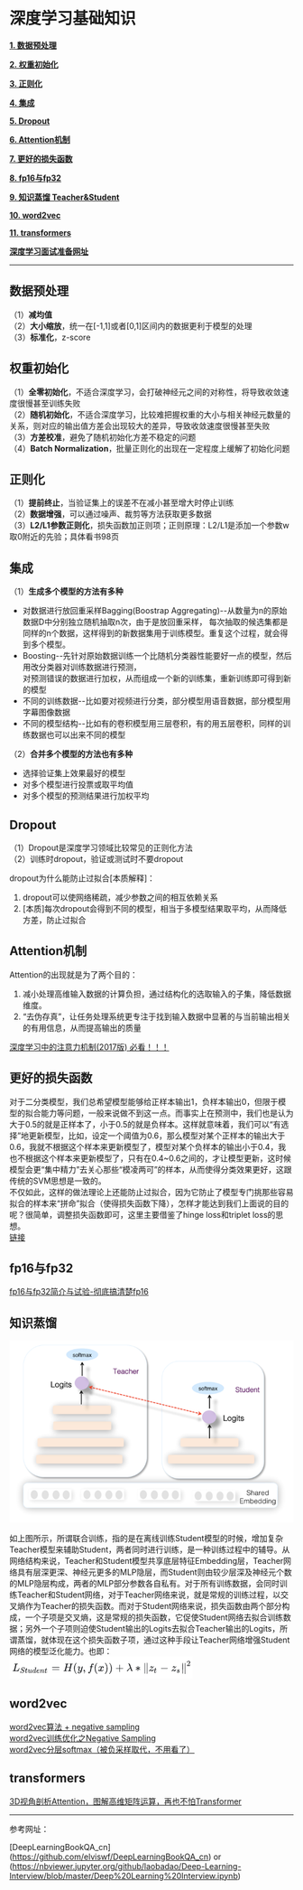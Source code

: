 # 深度学习基础知识

[**1. 数据预处理**](#数据预处理)

[**2. 权重初始化**](#权重初始化)

[**3. 正则化**](#正则化)

[**4. 集成**](#集成)

[**5. Dropout**](#dropout)

[**6. Attention机制**](#attention机制)

[**7. 更好的损失函数**](#更好的损失函数)

[**8. fp16与fp32**](#fp16与fp32)

[**9. 知识蒸馏 Teacher&Student**](#知识蒸馏)

[**10. word2vec**](#word2vec)

[**11. transformers**](#transformers)

[**深度学习面试准备网址**](#深度学习面试准备网址)


---

## 数据预处理

（1）**减均值**<br>
（2）**大小缩放**，统一在\[-1,1]或者\[0,1]区间内的数据更利于模型的处理<br>
（3）**标准化**，z-score

## 权重初始化

（1）**全零初始化**，不适合深度学习，会打破神经元之间的对称性，将导致收敛速度很慢甚至训练失败<br>
（2）**随机初始化**，不适合深度学习，比较难把握权重的大小与相关神经元数量的关系，则对应的输出值方差会出现较大的差异，导致收敛速度很慢甚至失败<br>
（3）**方差校准**，避免了随机初始化方差不稳定的问题<br>
（4）**Batch Normalization**，批量正则化的出现在一定程度上缓解了初始化问题

## 正则化

（1）**提前终止**，当验证集上的误差不在减小甚至增大时停止训练<br>
（2）**数据增强**，可以通过噪声、裁剪等方法获取更多数据<br>
（3）**L2/L1参数正则化**，损失函数加正则项；正则原理：L2/L1是添加一个参数w取0附近的先验；具体看书98页<br>

## 集成
    
（1）**生成多个模型的方法有多种**
  
  - 对数据进行放回重采样Bagging(Boostrap Aggregating)--从数量为n的原始数据D中分别独立随机抽取n次，由于是放回重采样，
  每次抽取的候选集都是同样的n个数据，这样得到的新数据集用于训练模型。重复这个过程，就会得到多个模型。<br>
  - Boosting--先针对原始数据训练一个比随机分类器性能要好一点的模型，然后用改分类器对训练数据进行预测，<br>
  对预测错误的数据进行加权，从而组成一个新的训练集，重新训练即可得到新的模型<br>
  - 不同的训练数据--比如要对视频进行分类，部分模型用语音数据，部分模型用字幕图像数据<br>
  - 不同的模型结构--比如有的卷积模型用三层卷积，有的用五层卷积，同样的训练数据也可以出来不同的模型
  
（2）**合并多个模型的方法也有多种**

  - 选择验证集上效果最好的模型<br>
  - 对多个模型进行投票或取平均值<br>
  - 对多个模型的预测结果进行加权平均
  
## Dropout

（1）Dropout是深度学习领域比较常见的正则化方法<br>
（2）训练时dropout，验证或测试时不要dropout

dropout为什么能防止过拟合[本质解释]：<br>
1. dropout可以使网络稀疏，减少参数之间的相互依赖关系<br>
2. [本质]每次dropout会得到不同的模型，相当于多模型结果取平均，从而降低方差，防止过拟合<br>

## Attention机制

Attention的出现就是为了两个目的：<br>
1. 减小处理高维输入数据的计算负担，通过结构化的选取输入的子集，降低数据维度。<br>
2. “去伪存真”，让任务处理系统更专注于找到输入数据中显著的与当前输出相关的有用信息，从而提高输出的质量

[深度学习中的注意力机制(2017版) 必看！！！](https://blog.csdn.net/malefactor/article/details/78767781)<br>

## 更好的损失函数

对于二分类模型，我们总希望模型能够给正样本输出1，负样本输出0，但限于模型的拟合能力等问题，一般来说做不到这一点。而事实上在预测中，我们也是认为大于0.5的就是正样本了，小于0.5的就是负样本。这样就意味着，我们可以“有选择”地更新模型，比如，设定一个阈值为0.6，那么模型对某个正样本的输出大于0.6，我就不根据这个样本来更新模型了，模型对某个负样本的输出小于0.4，我也不根据这个样本来更新模型了，只有在0.4~0.6之间的，才让模型更新，这时候模型会更“集中精力”去关心那些“模凌两可”的样本，从而使得分类效果更好，这跟传统的SVM思想是一致的。<br>
不仅如此，这样的做法理论上还能防止过拟合，因为它防止了模型专门挑那些容易拟合的样本来“拼命”拟合（使得损失函数下降），怎样才能达到我们上面说的目的呢？很简单，调整损失函数即可，这里主要借鉴了hinge loss和triplet loss的思想。<br>
[链接](https://www.kexue.fm/archives/4293)<br>


## fp16与fp32

[fp16与fp32简介与试验-彻底搞清楚fp16](https://www.codenong.com/cs105885714/)


## 知识蒸馏

![知识蒸馏1](pic/知识蒸馏1.png)<br>

如上图所示，所谓联合训练，指的是在离线训练Student模型的时候，增加复杂Teacher模型来辅助Student，两者同时进行训练，是一种训练过程中的辅导。从网络结构来说，Teacher和Student模型共享底层特征Embedding层，Teacher网络具有层深更深、神经元更多的MLP隐层，而Student则由较少层深及神经元个数的MLP隐层构成，两者的MLP部分参数各自私有。对于所有训练数据，会同时训练Teacher和Student网络，对于Teacher网络来说，就是常规的训练过程，以交叉熵作为Teacher的损失函数。而对于Student网络来说，损失函数由两个部分构成，一个子项是交叉熵，这是常规的损失函数，它促使Student网络去拟合训练数据；另外一个子项则迫使Student输出的Logits去拟合Teacher输出的Logits，所谓蒸馏，就体现在这个损失函数子项，通过这种手段让Teacher网络增强Student网络的模型泛化能力。也即：
![知识蒸馏2](pic/知识蒸馏2.png)<br>

## word2vec

[word2vec算法 + negative sampling](https://blog.csdn.net/liuweiyuxiang/article/details/94396228)<br>
[word2vec训练优化之Negative Sampling](https://download.csdn.net/blog/column/11373790/122231548)<br>
[word2vec分层softmax（被负采样取代，不用看了）]()<br>

## transformers

[3D视角剖析Attention，图解高维矩阵运算，再也不怕Transformer](https://zhuanlan.zhihu.com/p/441240252)<br>

---

参考网址：

[DeepLearningBookQA_cn]
(https://github.com/elviswf/DeepLearningBookQA_cn) or (https://nbviewer.jupyter.org/github/laobadao/Deep-Learning-Interview/blob/master/Deep%20Learning%20Interview.ipynb)